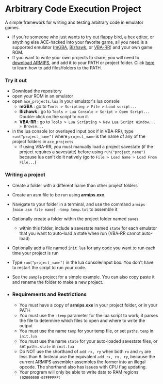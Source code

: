 # Arbitrary Code Execution Project

A simple framework for writing and testing arbitrary code in emulator games.
- If you're someone who just wants to try out flappy bird, a hex editor, or anything else ACE-hacked into your favorite game, all you need is a supported emulator ([mGBA](https://mgba.io/downloads.html), [Bizhawk](https://tasvideos.org/Bizhawk), or [VBA-RR](https://tasvideos.org/EmulatorResources/VBA)) and your own game ROM.
- If you want to write your own projects to share, you will need to [download ARMIPS](https://buildbot.orphis.net/armips/), and add it to your PATH or project folder.  Click [here](https://gist.github.com/nex3/c395b2f8fd4b02068be37c961301caa7) to learn how to add files/folders to the PATH.

### Try it out
- Download the repository
- open your ROM in an emulator
- open `ace_projects.lua` in your emulator's lua console
  - **mGBA**    : go to `Tools > Scripting > File > Load script...`
  - **Bizhawk** : go to `Tools > Lua Console > Script > Open Script...`  Double-click on the script to run it.
  - **VBA-RR**  : go to `Tools > Lua Scripting > New Lua Script Window... > Browse...`
- in the lua console (or overlayed input box if in VBA-RR), type `run("project_name")` where `project_name` is the name of any of the project folders in `ace_projects`
  - if using VBA-RR, you must manually load a project savestate (if the project requires a savestate) before using `run("project_name")` because lua can't do it natively (go to `File > Load Game > Load From File...`)

### Writing a project
- Create a folder with a different name than other project folders
- Create an asm file to be run using **armips.exe**
- Navigate to your folder in a terminal, and use the command `armips [main asm file name] -temp temp.txt` to assemble it
- Optionally create a folder within the project folder named `saves`
  - within this folder, include a savestate named `state` for each emulator that you want to auto-load a state when run (VBA-RR cannot auto-load)
- Optionally add a file named `init.lua` for any code you want to run each time your project is run
- Type `run("project_name")` in the lua console/input box.  You don't have to restart the script to run your code.
- See the `sample` project for a simple example.  You can also copy paste it and rename the folder to make a new project.

- ### Requirements and Restrictions
  - You must have a copy of **armips.exe** in your project folder, or in your PATH
  - You must use the `-temp` parameter for the lua script to work; it parses the file to determine which files to open and where to write the output
  - You must use the name `temp` for your temp file, or set `paths.temp` in `init.lua`
  - You must use the name `state` for your auto-loaded savestate files, or set `paths.state` in `init.lua`
  - Do NOT use the shorthand of `add rx, ry` when both `rx` and `ry` are less than 8.  Instead use the equivalent `add rx, rx, ry`, because the current ARMIPS assembler assembles the former into an illegal opcode.  The shorthand also has issues with CPU flag updating.
  - Your program will only be able to write data to RAM regions `(02000000-07FFFFFF)`
